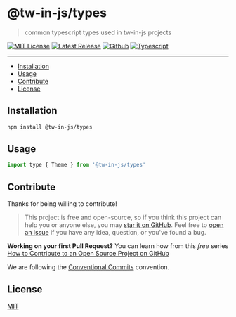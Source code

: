 # @tw-in-js/types

> common typescript types used in tw-in-js projects

[![MIT License](https://flat.badgen.net/github/license/tw-in-js/core)](https://github.com/tw-in-js/core/blob/main/LICENSE)
[![Latest Release](https://flat.badgen.net/npm/v/@tw-in-js/types?icon=npm&label)](https://www.npmjs.com/package/@tw-in-js/types)
[![Github](https://flat.badgen.net/badge/icon/tw-in-js%2Fcore?icon=github&label)](https://github.com/tw-in-js/core/blob/main/packages/types)
[![Typescript](https://flat.badgen.net/badge/icon/included?icon=typescript&label)](https://unpkg.com/browse/@tw-in-js/types/types/types.d.ts)

---

<!-- prettier-ignore-start -->
<!-- START doctoc generated TOC please keep comment here to allow auto update -->
<!-- DON'T EDIT THIS SECTION, INSTEAD RE-RUN doctoc TO UPDATE -->


- [Installation](#installation)
- [Usage](#usage)
- [Contribute](#contribute)
- [License](#license)

<!-- END doctoc generated TOC please keep comment here to allow auto update -->
<!-- prettier-ignore-end -->

## Installation

```sh
npm install @tw-in-js/types
```

## Usage

```js
import type { Theme } from '@tw-in-js/types'
```

## Contribute

Thanks for being willing to contribute!

> This project is free and open-source, so if you think this project can help you or anyone else, you may [star it on GitHub](https://github.com/tw-in-js/core). Feel free to [open an issue](https://github.com/tw-in-js/core/issues) if you have any idea, question, or you've found a bug.

**Working on your first Pull Request?** You can learn how from this _free_ series [How to Contribute to an Open Source Project on GitHub](https://egghead.io/series/how-to-contribute-to-an-open-source-project-on-github)

We are following the [Conventional Commits](https://www.conventionalcommits.org) convention.

## License

[MIT](https://github.com/tw-in-js/core/blob/main/LICENSE)
